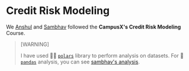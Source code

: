 # Credit Risk Modeling

We [Anshul](https://github.com/arv-anshul) and [Sambhav](https://github.com/sambhavm22) followed the **CampusX's Credit Risk Modeling** Course.

> \[WARNING\]
>
> I have used 🐻‍❄️ [`polars`](https://pola.rs) library to perform analysis on datasets. For 🐼 [`pandas`](https://pandas.pydata.org/) analysis, you can see [sambhav's analysis](sambhavm22/).
